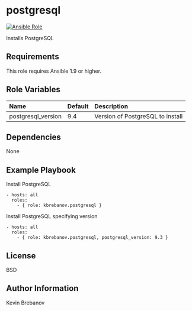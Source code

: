 postgresql
==========

[![Ansible Role](https://img.shields.io/ansible/role/3384.svg)](https://galaxy.ansible.com/list#/roles/3384)

Installs PostgreSQL

Requirements
------------

This role requires Ansible 1.9 or higher.

Role Variables
--------------

| Name               | Default | Description                      |
|:-------------------|:--------|:---------------------------------|
| postgresql_version | 9.4     | Version of PostgreSQL to install |

Dependencies
------------

None

Example Playbook
----------------

Install PostgreSQL
```
- hosts: all
  roles:
    - { role: kbrebanov.postgresql }
```

Install PostgreSQL specifying version
```
- hosts: all
  roles:
    - { role: kbrebanov.postgresql, postgresql_version: 9.3 }
```

License
-------

BSD

Author Information
------------------

Kevin Brebanov
